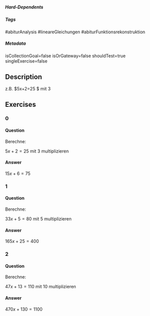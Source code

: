 ##### Hard-Dependents
##### Tags
#abiturAnalysis
#lineareGleichungen 
#abiturFunktionsrekonstruktion
##### Metadata
isCollectionGoal=false
isOrGateway=false
shouldTest=true
singleExercise=false
## Description
z.B. $5x+2=25 $ mit $3$ 
## Exercises
### 0
#### Question
Berechne:

$5x+2=25$ mit $3$ multiplizieren
#### Answer
$15x+6=75$
### 1
#### Question
Berechne:

$33x+5=80$ mit $5$ multiplizieren
#### Answer
$165x+25=400$
### 2
#### Question
Berechne:

$47x+13=110$ mit $10$ multiplizieren
#### Answer
$470x+130=1100$ 
